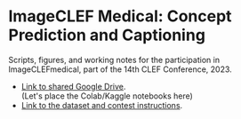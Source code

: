 # ImageCLEF Medical: Concept Prediction and Captioning

Scripts, figures, and working notes for the participation in ImageCLEFmedical, part of the 14th CLEF Conference, 2023.

- [Link to shared Google Drive](https://drive.google.com/drive/folders/1fd0SRO2IColNpPwsecNiNSeI7E3spad6?usp=sharing).   
  (Let's place the Colab/Kaggle notebooks here)
- [Link to the dataset and contest instructions](https://www.imageclef.org/2023/medical/caption).
